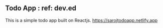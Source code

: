 ## Todo App : ref: dev.ed
This is a simple todo app built on Reactjs.
https://sarojtodoapp.netlify.app
